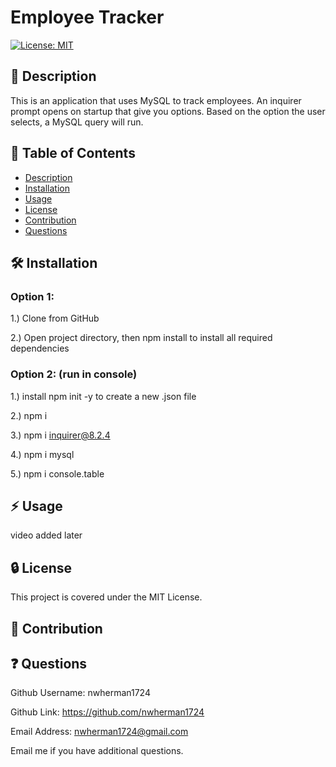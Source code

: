 # Employee Tracker

  [![License: MIT](https://img.shields.io/badge/License-MIT-yellow.svg)](https://opensource.org/licenses/MIT)

  ## :blue_book: Description

  This is an application that uses MySQL to track employees. An inquirer prompt opens on startup that give you options. Based on the option the user selects, a MySQL query will run.

  ## :bookmark_tabs: Table of Contents

  - [Description](#description)
  - [Installation](#installation)
  - [Usage](#usage)
  - [License](#license)
  - [Contribution](#contribution)
  - [Questions](#questions)

  ## :hammer_and_wrench: Installation
  ### Option 1:
1.) Clone from GitHub

2.) Open project directory, then npm install to install all required dependencies

### Option 2: (run in console)
1.) install npm init -y to create a new .json file

2.) npm i

3.) npm i inquirer@8.2.4

4.) npm i mysql

5.) npm i console.table

  ## :zap: Usage
  video added later
      
  ## :lock: License
  
  This project is covered under the MIT License.

  ## :handshake: Contribution
  
  ## :question: Questions
  Github Username: nwherman1724

  Github Link: https://github.com/nwherman1724
  
  Email Address: nwherman1724@gmail.com
  
  Email me if you have additional questions.
